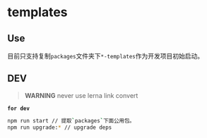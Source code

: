 # templates

## Use

目前只支持复制`packages`文件夹下`*-templates`作为开发项目初始启动。

## DEV

> **WARNING** never use lerna link convert

**`for dev`**

```bash
npm run start // 提取`packages`下面公用包。
npm run upgrade:* // upgrade deps
```

